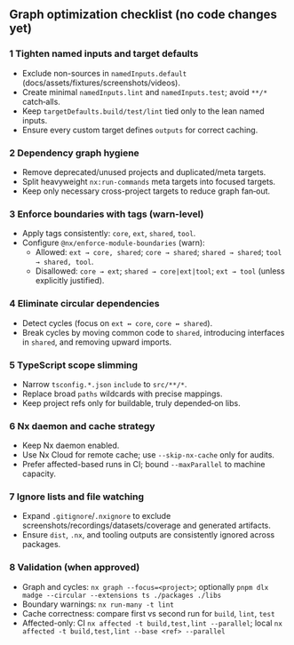 ## Graph optimization checklist (no code changes yet)

### 1 Tighten named inputs and target defaults

- Exclude non-sources in `namedInputs.default` (docs/assets/fixtures/screenshots/videos).
- Create minimal `namedInputs.lint` and `namedInputs.test`; avoid `**/*` catch‑alls.
- Keep `targetDefaults.build/test/lint` tied only to the lean named inputs.
- Ensure every custom target defines `outputs` for correct caching.

### 2 Dependency graph hygiene

- Remove deprecated/unused projects and duplicated/meta targets.
- Split heavyweight `nx:run-commands` meta targets into focused targets.
- Keep only necessary cross-project targets to reduce graph fan‑out.

### 3 Enforce boundaries with tags (warn-level)

- Apply tags consistently: `core`, `ext`, `shared`, `tool`.
- Configure `@nx/enforce-module-boundaries` (warn):
    - Allowed: `ext → core, shared`; `core → shared`; `shared → shared`; `tool → shared, tool`.
    - Disallowed: `core → ext`; `shared → core|ext|tool`; `ext → tool` (unless explicitly justified).

### 4 Eliminate circular dependencies

- Detect cycles (focus on `ext ↔ core`, `core ↔ shared`).
- Break cycles by moving common code to `shared`, introducing interfaces in `shared`, and removing upward imports.

### 5 TypeScript scope slimming

- Narrow `tsconfig.*.json` `include` to `src/**/*`.
- Replace broad `paths` wildcards with precise mappings.
- Keep project refs only for buildable, truly depended‑on libs.

### 6 Nx daemon and cache strategy

- Keep Nx daemon enabled.
- Use Nx Cloud for remote cache; use `--skip-nx-cache` only for audits.
- Prefer affected-based runs in CI; bound `--maxParallel` to machine capacity.

### 7 Ignore lists and file watching

- Expand `.gitignore`/`.nxignore` to exclude screenshots/recordings/datasets/coverage and generated artifacts.
- Ensure `dist`, `.nx`, and tooling outputs are consistently ignored across packages.

### 8 Validation (when approved)

- Graph and cycles: `nx graph --focus=<project>`; optionally `pnpm dlx madge --circular --extensions ts ./packages ./libs`
- Boundary warnings: `nx run-many -t lint`
- Cache correctness: compare first vs second run for `build`, `lint`, `test`
- Affected-only: CI `nx affected -t build,test,lint --parallel`; local `nx affected -t build,test,lint --base <ref> --parallel`
